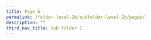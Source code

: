 ```yaml
---
title: Page b
permalink: /folder-level-1b/subfolder-level-2b/pageb/
description: ""
third_nav_title: Sub folder 1
---
```


